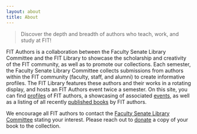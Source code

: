 ```yaml
---
layout: about
title: About
---
```

> Discover the depth and breadth of authors who teach, work, and study at FIT!  

FIT Authors is a collaboration between the Faculty Senate Library Committee and the FIT Library to showcase the scholarship and creativity of the FIT community, as well as to promote our collections. Each semester, the Faculty Senate Library Committee collects submissions from authors within the FIT community (faculty, staff, and alumni) to create informative profiles. The FIT Library features these authors and their works in a rotating display, and hosts an FIT Authors event twice a semester. On this site, you can find [profiles](/profiles/) of FIT authors, a showcasing of associated [events](/events/), as well as a listing of all recently [published books](/publications/) by FIT authors.

We encourage all FIT authors to contact the [Faculty Senate Library Committee](mailto:fs_library_committee@fitnyc.edu) stating your interest.  Please reach out to [donate](mailto:libacquisition@fitnyc.edu) a copy of your book to the collection.
